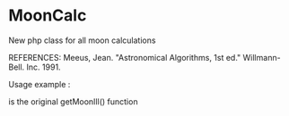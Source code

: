 MoonCalc
========

New php class for all moon calculations

REFERENCES: Meeus, Jean. "Astronomical Algorithms, 1st ed." Willmann-Bell. Inc. 1991.

Usage example :
<?=number_format(100 * simple_illumination(), 2)."% "?> is the original getMoonIll() function

<?php $sol = equinox_solstice(2014, 1);
					$ete = julian_to_date($sol);
					$pl  = julian_to_date(moon_phase(2014 + (date("n")-1)/12, 2));
					$pq  = julian_to_date(aeaster(2014));?>
<?="Eté " . date("d M Y", mktime(0, 0, 0, $ete["month"], $ete["day"], $ete["year"]));?>
<?="Pleine lune " . date("d M Y", mktime(0, 0, 0, $pl["month"], $pl["day"], $pl["year"]));?>
<?="Paques " . date("d M Y", mktime(0, 0, 0, $pq["month"], $pq["day"], $pq["year"]));?>
